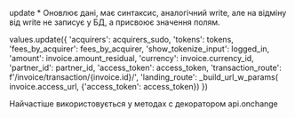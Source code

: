 update *
Оновлює дані, має синтаксис, аналогічний write, але на відміну від write не записує у БД, а присвоює значення полям.

values.update({
   'acquirers': acquirers_sudo,
   'tokens': tokens,
   'fees_by_acquirer': fees_by_acquirer,
   'show_tokenize_input': logged_in,
   'amount': invoice.amount_residual,
   'currency': invoice.currency_id,
   'partner_id': partner_id,
   'access_token': access_token,
   'transaction_route': f'/invoice/transaction/{invoice.id}/',
   'landing_route': _build_url_w_params(
invoice.access_url, {'access_token': access_token})
})

Найчастіше використовується у методах с декоратором api.onchange